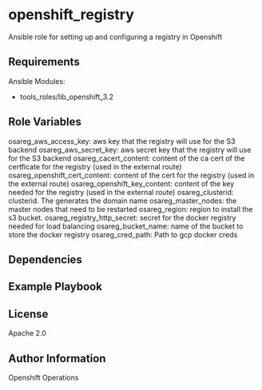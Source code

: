 openshift_registry
=========

Ansible role for setting up and configuring a registry in Openshift

Requirements
------------

Ansible Modules:

- tools_roles/lib_openshift_3.2


Role Variables
--------------

osareg_aws_access_key: aws key that the registry will use for the S3 backend
osareg_aws_secret_key: aws secret key that the registry will use for the S3 backend
osareg_cacert_content: content of the ca cert of the certficate for the registry (used in the external route)
osareg_openshift_cert_content: content of the cert for the registry (used in the external route)
osareg_openshift_key_content: content of the key needed for the registry (used in the external route)
osareg_clusterid: clusterid.  The generates the domain name
osareg_master_nodes: the master nodes that need to be restarted
osareg_region: region to install the s3 bucket.
osareg_registry_http_secret: secret for the docker registry needed for load balancing
osareg_bucket_name: name of the bucket to store the docker registry
osareg_cred_path: Path to gcp docker creds

Dependencies
------------


Example Playbook
----------------


License
-------

Apache 2.0

Author Information
------------------

Openshift Operations
